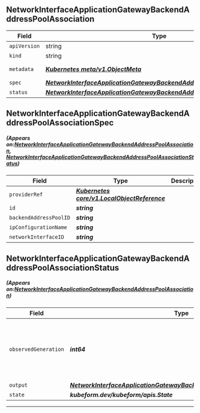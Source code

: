 ## NetworkInterfaceApplicationGatewayBackendAddressPoolAssociation
| Field | Type | Description |
| ------ | ----- | ----------- |
| `apiVersion` | string | `azurerm.kubeform.com/v1alpha1` |
|    `kind` | string | `NetworkInterfaceApplicationGatewayBackendAddressPoolAssociation` |
| `metadata` | ***[Kubernetes meta/v1.ObjectMeta](https://kubernetes.io/docs/reference/generated/kubernetes-api/v1.13/#objectmeta-v1-meta)***|Refer to the Kubernetes API documentation for the fields of the `metadata` field.|
| `spec` | ***[NetworkInterfaceApplicationGatewayBackendAddressPoolAssociationSpec](#NetworkInterfaceApplicationGatewayBackendAddressPoolAssociationSpec)***||
| `status` | ***[NetworkInterfaceApplicationGatewayBackendAddressPoolAssociationStatus](#NetworkInterfaceApplicationGatewayBackendAddressPoolAssociationStatus)***||
## NetworkInterfaceApplicationGatewayBackendAddressPoolAssociationSpec
##### (Appears on:[NetworkInterfaceApplicationGatewayBackendAddressPoolAssociation](#NetworkInterfaceApplicationGatewayBackendAddressPoolAssociation), [NetworkInterfaceApplicationGatewayBackendAddressPoolAssociationStatus](#NetworkInterfaceApplicationGatewayBackendAddressPoolAssociationStatus))
| Field | Type | Description |
| ------ | ----- | ----------- |
| `providerRef` | ***[Kubernetes core/v1.LocalObjectReference](https://kubernetes.io/docs/reference/generated/kubernetes-api/v1.13/#localobjectreference-v1-core)***||
| `id` | ***string***||
| `backendAddressPoolID` | ***string***||
| `ipConfigurationName` | ***string***||
| `networkInterfaceID` | ***string***||
## NetworkInterfaceApplicationGatewayBackendAddressPoolAssociationStatus
##### (Appears on:[NetworkInterfaceApplicationGatewayBackendAddressPoolAssociation](#NetworkInterfaceApplicationGatewayBackendAddressPoolAssociation))
| Field | Type | Description |
| ------ | ----- | ----------- |
| `observedGeneration` | ***int64***| ***(Optional)*** Resource generation, which is updated on mutation by the API Server.|
| `output` | ***[NetworkInterfaceApplicationGatewayBackendAddressPoolAssociationSpec](#NetworkInterfaceApplicationGatewayBackendAddressPoolAssociationSpec)***| ***(Optional)*** |
| `state` | ***kubeform.dev/kubeform/apis.State***| ***(Optional)*** |
---
